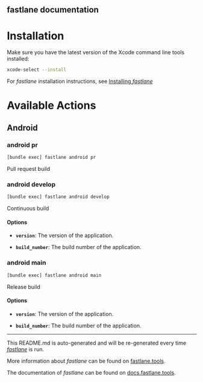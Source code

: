 fastlane documentation
----

# Installation

Make sure you have the latest version of the Xcode command line tools installed:

```sh
xcode-select --install
```

For _fastlane_ installation instructions, see [Installing _fastlane_](https://docs.fastlane.tools/#installing-fastlane)

# Available Actions

## Android

### android pr

```sh
[bundle exec] fastlane android pr
```

Pull request build



### android develop

```sh
[bundle exec] fastlane android develop
```

Continuous build

#### Options

 * **`version`**: The version of the application.

 * **`build_number`**: The build number of the application.



### android main

```sh
[bundle exec] fastlane android main
```

Release build

#### Options

 * **`version`**: The version of the application.

 * **`build_number`**: The build number of the application.



----

This README.md is auto-generated and will be re-generated every time [_fastlane_](https://fastlane.tools) is run.

More information about _fastlane_ can be found on [fastlane.tools](https://fastlane.tools).

The documentation of _fastlane_ can be found on [docs.fastlane.tools](https://docs.fastlane.tools).
